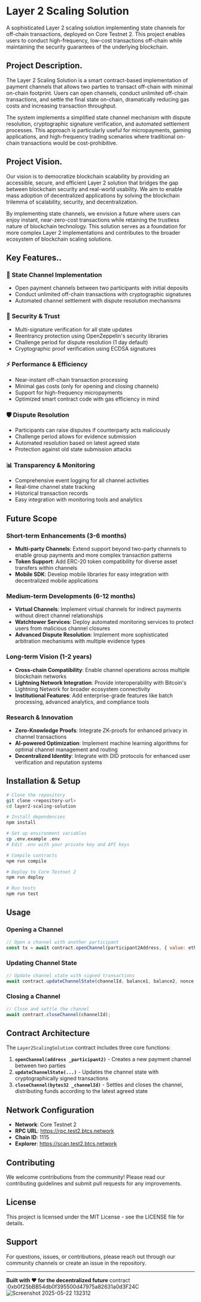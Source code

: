 # Layer 2 Scaling Solution

A sophisticated Layer 2 scaling solution implementing state channels for off-chain transactions, deployed on Core Testnet 2. This project enables users to conduct high-frequency, low-cost transactions off-chain while maintaining the security guarantees of the underlying blockchain.

## Project Description.

The Layer 2 Scaling Solution is a smart contract-based implementation of payment channels that allows two parties to transact off-chain with minimal on-chain footprint. Users can open channels, conduct unlimited off-chain transactions, and settle the final state on-chain, dramatically reducing gas costs and increasing transaction throughput.

The system implements a simplified state channel mechanism with dispute resolution, cryptographic signature verification, and automated settlement processes. This approach is particularly useful for micropayments, gaming applications, and high-frequency trading scenarios where traditional on-chain transactions would be cost-prohibitive.

## Project Vision.

Our vision is to democratize blockchain scalability by providing an accessible, secure, and efficient Layer 2 solution that bridges the gap between blockchain security and real-world usability. We aim to enable mass adoption of decentralized applications by solving the blockchain trilemma of scalability, security, and decentralization.

By implementing state channels, we envision a future where users can enjoy instant, near-zero-cost transactions while retaining the trustless nature of blockchain technology. This solution serves as a foundation for more complex Layer 2 implementations and contributes to the broader ecosystem of blockchain scaling solutions.

## Key Features..

### 🚀 **State Channel Implementation**
- Open payment channels between two participants with initial deposits
- Conduct unlimited off-chain transactions with cryptographic signatures
- Automated channel settlement with dispute resolution mechanisms

### 🔐 **Security & Trust**
- Multi-signature verification for all state updates
- Reentrancy protection using OpenZeppelin's security libraries
- Challenge period for dispute resolution (1 day default)
- Cryptographic proof verification using ECDSA signatures

### ⚡ Performance & Efficiency
- Near-instant off-chain transaction processing
- Minimal gas costs (only for opening and closing channels)
- Support for high-frequency micropayments
- Optimized smart contract code with gas efficiency in mind

### 🛡️ **Dispute Resolution**
- Participants can raise disputes if counterparty acts maliciously
- Challenge period allows for evidence submission
- Automated resolution based on latest agreed state
- Protection against old state submission attacks

### 📊 **Transparency & Monitoring**
- Comprehensive event logging for all channel activities
- Real-time channel state tracking
- Historical transaction records
- Easy integration with monitoring tools and analytics

## Future Scope

### Short-term Enhancements (3-6 months)
- **Multi-party Channels**: Extend support beyond two-party channels to enable group payments and more complex transaction patterns
- **Token Support**: Add ERC-20 token compatibility for diverse asset transfers within channels
- **Mobile SDK**: Develop mobile libraries for easy integration with decentralized mobile applications

### Medium-term Developments (6-12 months)
- **Virtual Channels**: Implement virtual channels for indirect payments without direct channel relationships
- **Watchtower Services**: Deploy automated monitoring services to protect users from malicious channel closures
- **Advanced Dispute Resolution**: Implement more sophisticated arbitration mechanisms with multiple evidence types

### Long-term Vision (1-2 years)
- **Cross-chain Compatibility**: Enable channel operations across multiple blockchain networks
- **Lightning Network Integration**: Provide interoperability with Bitcoin's Lightning Network for broader ecosystem connectivity
- **Institutional Features**: Add enterprise-grade features like batch processing, advanced analytics, and compliance tools

### Research & Innovation
- **Zero-Knowledge Proofs**: Integrate ZK-proofs for enhanced privacy in channel transactions
- **AI-powered Optimization**: Implement machine learning algorithms for optimal channel management and routing
- **Decentralized Identity**: Integrate with DID protocols for enhanced user verification and reputation systems

## Installation & Setup

```bash
# Clone the repository
git clone <repository-url>
cd layer2-scaling-solution

# Install dependencies
npm install

# Set up environment variables
cp .env.example .env
# Edit .env with your private key and API keys

# Compile contracts
npm run compile

# Deploy to Core Testnet 2
npm run deploy

# Run tests
npm run test
```

## Usage

### Opening a Channel
```javascript
// Open a channel with another participant
const tx = await contract.openChannel(participant2Address, { value: ethers.parseEther("1.0") });
```

### Updating Channel State
```javascript
// Update channel state with signed transactions
await contract.updateChannelState(channelId, balance1, balance2, nonce, signature1, signature2);
```

### Closing a Channel
```javascript
// Close and settle the channel
await contract.closeChannel(channelId);
```

## Contract Architecture

The `Layer2ScalingSolution` contract includes three core functions:

1. **`openChannel(address _participant2)`** - Creates a new payment channel between two parties
2. **`updateChannelState(...)`** - Updates the channel state with cryptographically signed transactions
3. **`closeChannel(bytes32 _channelId)`** - Settles and closes the channel, distributing funds according to the latest agreed state

## Network Configuration

- **Network**: Core Testnet 2
- **RPC URL**: https://rpc.test2.btcs.network
- **Chain ID**: 1115
- **Explorer**: https://scan.test2.btcs.network

## Contributing

We welcome contributions from the community! Please read our contributing guidelines and submit pull requests for any improvements.

## License

This project is licensed under the MIT License - see the LICENSE file for details.

## Support

For questions, issues, or contributions, please reach out through our community channels or create an issue in the repository.

---

**Built with ❤️ for the decentralized future**
contract :0xb0f25bBB54db0f395500d47975a82631a0d3F24C![Screenshot 2025-05-22 132312](https://github.com/user-attachments/assets/cf9e4915-8628-47ca-a194-8e1c5a09ab87)
